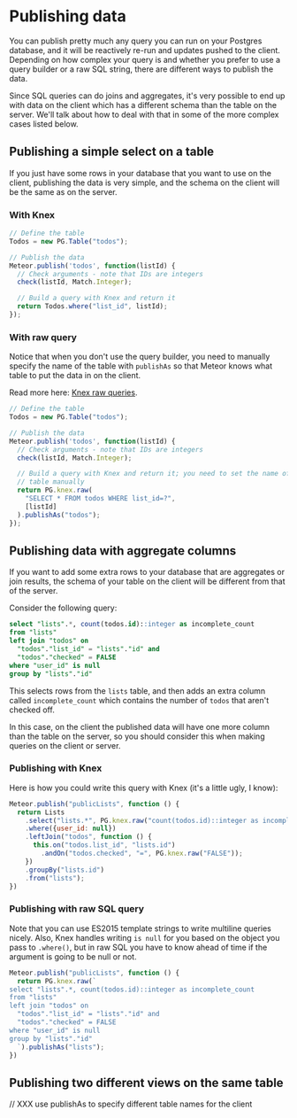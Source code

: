 <h1>Publishing data</h1>

You can publish pretty much any query you can run on your Postgres database, and it will be reactively re-run and updates pushed to the client. Depending on how complex your query is and whether you prefer to use a query builder or a raw SQL string, there are different ways to publish the data.

Since SQL queries can do joins and aggregates, it's very possible to end up with data on the client which has a different schema than the table on the server. We'll talk about how to deal with that in some of the more complex cases listed below.

## Publishing a simple select on a table

If you just have some rows in your database that you want to use on the client, publishing the data is very simple, and the schema on the client will be the same as on the server.

<h3>With Knex</h3>

```js
// Define the table
Todos = new PG.Table("todos");

// Publish the data
Meteor.publish('todos', function(listId) {
  // Check arguments - note that IDs are integers
  check(listId, Match.Integer);

  // Build a query with Knex and return it
  return Todos.where("list_id", listId);
});
```

<h3>With raw query</h3>

Notice that when you don't use the query builder, you need to manually specify
the name of the table with `publishAs` so that Meteor knows what table to put the data in on the
client.

Read more here: [Knex raw queries](http://knexjs.org/#Raw-Queries).

```js
// Define the table
Todos = new PG.Table("todos");

// Publish the data
Meteor.publish('todos', function(listId) {
  // Check arguments - note that IDs are integers
  check(listId, Match.Integer);

  // Build a query with Knex and return it; you need to set the name of the
  // table manually
  return PG.knex.raw(
    "SELECT * FROM todos WHERE list_id=?",
    [listId]
  ).publishAs("todos");
});
```

## Publishing data with aggregate columns

If you want to add some extra rows to your database that are aggregates or join results, the schema of your table on the client will be different from that of the server.

Consider the following query:

```sql
select "lists".*, count(todos.id)::integer as incomplete_count
from "lists"
left join "todos" on
  "todos"."list_id" = "lists"."id" and
  "todos"."checked" = FALSE
where "user_id" is null
group by "lists"."id"
```

This selects rows from the `lists` table, and then adds an extra column called `incomplete_count` which contains the number of `todos` that aren't checked off.

In this case, on the client the published data will have one more column than the table on the server, so you should consider this when making queries on the client or server.

<h3>Publishing with Knex</h3>

Here is how you could write this query with Knex (it's a little ugly, I know):

```js
Meteor.publish("publicLists", function () {
  return Lists
    .select("lists.*", PG.knex.raw("count(todos.id)::integer as incomplete_count"))
    .where({user_id: null})
    .leftJoin("todos", function () {
      this.on("todos.list_id", "lists.id")
        .andOn("todos.checked", "=", PG.knex.raw("FALSE"));
    })
    .groupBy("lists.id")
    .from("lists");
})
```

<h3>Publishing with raw SQL query</h3>

Note that you can use ES2015 template strings to write multiline queries nicely. Also, Knex handles writing `is null` for you based on the object you pass to `.where()`, but in raw SQL you have to know ahead of time if the argument is going to be null or not.

```js
Meteor.publish("publicLists", function () {
  return PG.knex.raw(`
select "lists".*, count(todos.id)::integer as incomplete_count
from "lists"
left join "todos" on
  "todos"."list_id" = "lists"."id" and
  "todos"."checked" = FALSE
where "user_id" is null
group by "lists"."id"
  `).publishAs("lists");
})
```

## Publishing two different views on the same table

// XXX use publishAs to specify different table names for the client

